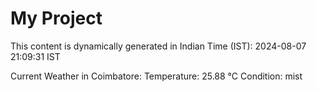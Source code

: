 # My Project

This content is dynamically generated in Indian Time (IST): 2024-08-07 21:09:31 IST


Current Weather in Coimbatore:
Temperature: 25.88 °C
Condition: mist
